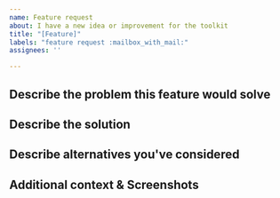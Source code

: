 ```yaml
---
name: Feature request
about: I have a new idea or improvement for the toolkit
title: "[Feature]"
labels: "feature request :mailbox_with_mail:"
assignees: ''

---
```


<!-- 🚨 Please provide detailed information and Do Not skip any instructions as they are all required and essential to help us understand the feature 

IF NOT CERTAIN ABOUT THE FEATURE AND REQUIRE MORE CLARITY THEN PLEASE POST ON "IDEAS" CATEGORY OF THE DISCUSSIONS PLATFORM [https://github.com/windows-toolkit/WindowsCommunityToolkit/discussions/categories/ideas] WHERE YOU CAN DISCUSS AND ENAGAGE WITH THE COMMUNITY TO GAIN FURTHER CLAIRITY REGARDING THE FEATURE 🚨 -->

## Describe the problem this feature would solve
<!-- Please describe or link to any existing issues or discussions.
A clear and concise description of what the problem is, starting with the user story. 
Provide examples of the restrictions in the current environment that hinders the work your users or you want to perform. What are the ways this new feature will help transform and deliver those results?
For example, I am currently using the InfiniteCanvas control which lacks the ribbon control feature. I am looking to improve user experience therefore i would like to use that in my project to provide ease of accessibility and a user-friendly interface. This new feature will provide quick access to the toolbar, enhance space utilization, etc [...] -->


## Describe the solution
<!-- A clear and concise description of what you want to happen. Define how do you think it will help the community and adds value to the toolkit? -->


## Describe alternatives you've considered
<!-- A clear and concise description of any alternative solutions or features you've considered. -->


## Additional context & Screenshots
<!-- Add any other context or screenshots about the feature request here.-->
